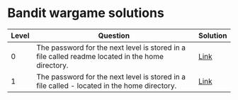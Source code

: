 # Bandit wargame solutions

| Level | Question                                                                                         | Solution                   |
| ----- | ------------------------------------------------------------------------------------------------ | -------------------------- |
| 0     | The password for the next level is stored in a file called readme located in the home directory. | [Link](./level0/level0.md) |
| 1     | The password for the next level is stored in a file called - located in the home directory.      | [Link](./level1/level1.md) |
